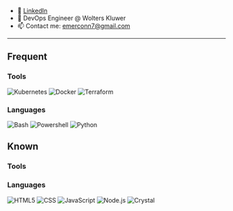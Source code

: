 - 👔 [LinkedIn](https://www.linkedin.com/in/emerconnelly/)
- 💼 DevOps Engineer @ Wolters Kluwer
- 📫 Contact me: emerconn7@gmail.com

---

## Frequent

### Tools

![Kubernetes](https://img.shields.io/badge/-Kubernetes-000000?style=flat&logo=Kubernetes&logoColor=326CE5)
![Docker](https://img.shields.io/badge/-Docker-000000?style=flat&logo=Docker&logoColor=2496ED)
![Terraform](https://img.shields.io/badge/-Terraform-000000?style=flat&logo=Terraform&logoColor=844FBA)

### Languages

![Bash](https://img.shields.io/badge/-Bash-000000?style=flat&logo=gnu-bash&logoColor=4EAA25)
![Powershell](https://img.shields.io/badge/-Powershell-000000?style=flat&logo=Powershell&logoColor=2671be)
![Python](https://img.shields.io/badge/-Python-000000?style=flat&logo=Python&logoColor=ffd43b)

## Known

### Tools

### Languages

![HTML5](https://img.shields.io/badge/-HTML5-000000?style=flat&logo=HTML5&logoColor=e34f26)
![CSS](https://img.shields.io/badge/-CSS3-000000?style=flat&logo=CSS3&logoColor=2965f1)
![JavaScript](https://img.shields.io/badge/-JavaScript-000000?style=flat&logo=javascript&logoColor=f7ff1e)
![Node.js](https://img.shields.io/badge/-Node.js-000000?style=flat&logo=node.js&logoColor=339933)
![Crystal](https://img.shields.io/badge/-Crystal-000000?style=flat&logo=crystal&logoColor=ffffff)

